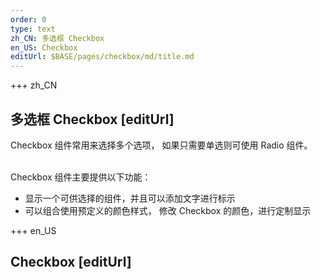 ```yaml
---
order: 0
type: text
zh_CN: 多选框 Checkbox
en_US: Checkbox
editUrl: $BASE/pages/checkbox/md/title.md
---
```


+++ zh_CN

## 多选框 Checkbox [editUrl]

Checkbox 组件常用来选择多个选项， 如果只需要单选则可使用 Radio 组件。  
<br/>

Checkbox 组件主要提供以下功能：

- 显示一个可供选择的组件，并且可以添加文字进行标示
- 可以组合使用预定义的颜色样式， 修改 Checkbox 的颜色，进行定制显示

+++ en_US

## Checkbox [editUrl]
